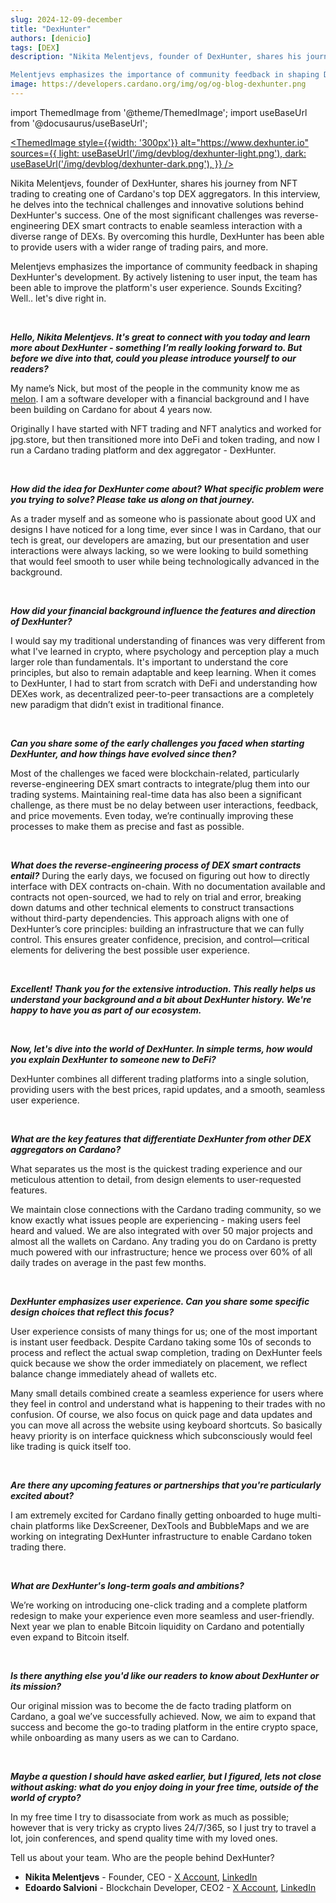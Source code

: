 ```yaml
---
slug: 2024-12-09-december
title: "DexHunter"
authors: [denicio]
tags: [DEX]
description: "Nikita Melentjevs, founder of DexHunter, shares his journey from NFT trading to creating one of Cardano's top DEX aggregators. In this interview, he delves into the technical challenges and innovative solutions behind DexHunter's success. One of the most significant challenges was reverse-engineering DEX smart contracts to enable seamless interaction with a diverse range of DEXs. By overcoming this hurdle, DexHunter has been able to provide users with a wider range of trading pairs, and more.

Melentjevs emphasizes the importance of community feedback in shaping DexHunter's development. By actively listening to user input, the team has been able to improve the platform's user experience. Sounds Exciting? Well.. let's dive right in."
image: https://developers.cardano.org/img/og/og-blog-dexhunter.png
---
```


import ThemedImage from '@theme/ThemedImage';
import useBaseUrl from '@docusaurus/useBaseUrl';

 [<ThemedImage
style={{width: '300px'}}
alt="https://www.dexhunter.io"
sources={{
    light: useBaseUrl('/img/devblog/dexhunter-light.png'),
    dark: useBaseUrl('/img/devblog/dexhunter-dark.png'),
  }}
/>](https://www.dexhunter.io)

Nikita Melentjevs, founder of DexHunter, shares his journey from NFT trading to creating one of Cardano's top DEX aggregators. In this interview, he delves into the technical challenges and innovative solutions behind DexHunter's success. One of the most significant challenges was reverse-engineering DEX smart contracts to enable seamless interaction with a diverse range of DEXs. By overcoming this hurdle, DexHunter has been able to provide users with a wider range of trading pairs, and more.

Melentjevs emphasizes the importance of community feedback in shaping DexHunter's development. By actively listening to user input, the team has been able to improve the platform's user experience. Sounds Exciting? Well.. let's dive right in.


<!-- truncate -->
<br />


**_Hello, Nikita Melentjevs. It's great to connect with you today and learn more about DexHunter - something I’m really looking forward to. But before we dive into that, could you please introduce yourself to our readers?_**

My name’s Nick, but most of the people in the community know me as [melon](https://x.com/onewisemelon). I am a software developer with a financial background and I have been building on Cardano for about 4 years now. 

Originally I have started with NFT trading and NFT analytics and worked for jpg.store, but then transitioned more into DeFi and token trading, and now I run a Cardano trading platform and dex aggregator - DexHunter.


<br />

**_How did the idea for DexHunter come about? What specific problem were you trying to solve? Please take us along on that journey._**

As a trader myself and as someone who is passionate about good UX and designs I have noticed for a long time, ever since I was in Cardano, that our tech is great, our developers are amazing, but our presentation and user interactions were always lacking, so we were looking to build something that would feel smooth to user while being technologically advanced in the background.


<br />

**_How did your financial background influence the features and direction of DexHunter?_**

I would say my traditional understanding of finances was very different from what I've learned in crypto, where psychology and perception play a much larger role than fundamentals. It's important to understand the core principles, but also to remain adaptable and keep learning. When it comes to DexHunter, I had to start from scratch with DeFi and understanding how DEXes work, as decentralized peer-to-peer transactions are a completely new paradigm that didn’t exist in traditional finance.


<br />

**_Can you share some of the early challenges you faced when starting DexHunter, and how things have evolved since then?_**

Most of the challenges we faced were blockchain-related, particularly reverse-engineering DEX smart contracts to integrate/plug them into our trading systems. Maintaining real-time data has also been a significant challenge, as there must be no delay between user interactions, feedback, and price movements. Even today, we’re continually improving these processes to make them as precise and fast as possible.


<br />

**_What does the reverse-engineering process of DEX smart contracts entail?_**
During the early days, we focused on figuring out how to directly interface with DEX contracts on-chain. With no documentation available and contracts not open-sourced, we had to rely on trial and error, breaking down datums and other technical elements to construct transactions without third-party dependencies. This approach aligns with one of DexHunter’s core principles: building an infrastructure that we can fully control. This ensures greater confidence, precision, and control—critical elements for delivering the best possible user experience.

<br />

**_Excellent! Thank you for the extensive introduction. This really helps us understand your background and a bit about DexHunter history. We're happy to have you as part of our ecosystem._**


<br />

**_Now, let's dive into the world of DexHunter. In simple terms, how would you explain DexHunter to someone new to DeFi?_**

DexHunter combines all different trading platforms into a single solution, providing users with the best prices, rapid updates, and a smooth, seamless user experience.


<br />

**_What are the key features that differentiate DexHunter from other DEX aggregators on Cardano?_**

What separates us the most is the quickest trading experience and our meticulous attention to detail, from design elements to user-requested features. 

We maintain close connections with the Cardano trading community, so we know exactly what issues people are experiencing - making users feel heard and valued. We are also integrated with over 50 major projects and almost all the wallets on Cardano. Any trading you do on Cardano is pretty much powered with our infrastructure; hence we process over 60% of all daily trades on average in the past few months.


<br />

**_DexHunter emphasizes user experience. Can you share some specific design choices that reflect this focus?_**

User experience consists of many things for us; one of the most important is instant user feedback. Despite Cardano taking some 10s of seconds to process and reflect the actual swap completion, trading on DexHunter feels quick because we show the order immediately on placement, we reflect balance change immediately ahead of wallets etc. 

Many small details combined create a seamless experience for users where they feel in control and understand what is happening to their trades with no confusion. Of course, we also focus on quick page and data updates and you can move all across the website using keyboard shortcuts. So basically heavy priority is on interface quickness which subconsciously would feel like trading is quick itself too.


<br />

**_Are there any upcoming features or partnerships that you're particularly excited about?_**

I am extremely excited for Cardano finally getting onboarded to huge multi-chain platforms like DexScreener, DexTools and BubbleMaps and we are working on integrating DexHunter infrastructure to enable Cardano token trading there.


<br />

**_What are DexHunter's long-term goals and ambitions?_**

We’re working on introducing one-click trading and a complete platform redesign to make your experience even more seamless and user-friendly. Next year we plan to enable Bitcoin liquidity on Cardano and potentially even expand to Bitcoin itself.


<br />

**_Is there anything else you'd like our readers to know about DexHunter or its mission?_**

Our original mission was to become the de facto trading platform on Cardano, a goal we’ve successfully achieved. Now, we aim to expand that success and become the go-to trading platform in the entire crypto space, while onboarding as many users as we can to Cardano.


<br />

**_Maybe a question I should have asked earlier, but I figured, lets not close without asking: what do you enjoy doing in your free time, outside of the world of crypto?_**

In my free time I try to disassociate from work as much as possible; however that is very tricky as crypto lives 24/7/365, so I just try to travel a lot, join conferences, and spend quality time with my loved ones.



Tell us about your team. Who are the people behind DexHunter?
 
- **Nikita Melentjevs** - Founder, CEO - [X Account](https://x.com/onewisemelon), [LinkedIn](https://www.linkedin.com/in/nikita-melentjevs/) <br />
- **Edoardo Salvioni** - Blockchain Developer, CEO2 - [X Account](https://x.com/ZhaataC), [LinkedIn](https://www.linkedin.com/in/edoardo-carlo-salvioni)

